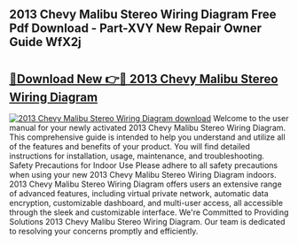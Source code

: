 ## 2013 Chevy Malibu Stereo Wiring Diagram Free Pdf Download - Part-XVY New Repair Owner Guide WfX2j

# <h2><a href="http://dfrh96.blite.top/?on=2013+Chevy+Malibu+Stereo+Wiring+Diagram">🔗Download New 👉🔴 2013 Chevy Malibu Stereo Wiring Diagram</a></h2>

[![2013 Chevy Malibu Stereo Wiring Diagram download](https://i.imgur.com/lujVjoI.png)](http://dfrh96.blite.top/?on=2013+Chevy+Malibu+Stereo+Wiring+Diagram)
Welcome to the user manual for your newly activated 2013 Chevy Malibu Stereo Wiring Diagram. This comprehensive guide is intended to help you understand and utilize all of the features and benefits of your product. You will find detailed instructions for installation, usage, maintenance, and troubleshooting. Safety Precautions for Indoor Use Please adhere to all safety precautions when using your new 2013 Chevy Malibu Stereo Wiring Diagram indoors. 2013 Chevy Malibu Stereo Wiring Diagram offers users an extensive range of advanced features, including virtual private network, automatic data encryption, customizable dashboard, and multi-user access, all accessible through the sleek and customizable interface. We're Committed to Providing Solutions 2013 Chevy Malibu Stereo Wiring Diagram. Our team is dedicated to resolving your concerns promptly and efficiently.
